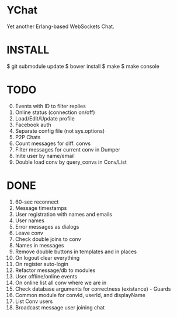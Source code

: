YChat
=====

Yet another Erlang-based WebSockets Chat.

INSTALL
=======

$ git submodule update
$ bower install
$ make
$ make console

TODO
====

0. Events with ID to filter replies
1. Online status (connection on/off)
2. Load/Edit/Update profile
3. Facebook auth
4. Separate config file (not sys.options)
5. P2P Chats
6. Count messages for diff. convs
7. Filter messages for current conv in Dumper
8. Inite user by name/email
9. Double load conv by query_convs in Conv/List

DONE
====
1. 60-sec reconnect
2. Message timestamps
3. User registration with names and emails
4. User names
5. Error messages as dialogs
6. Leave conv
7. Check double joins to conv
8. Names in messages
9. Remove double buttons in templates and in places
10. On logout clear everything
11. On register auto-login
12. Refactor message/db to modules
13. User offline/online events
14. On online list all conv where we are in
15. Check database arguments for correctness (existance) - Guards
16. Common module for convId, userId, and displayName
17. List Conv users
18. Broadcast message user joining chat
